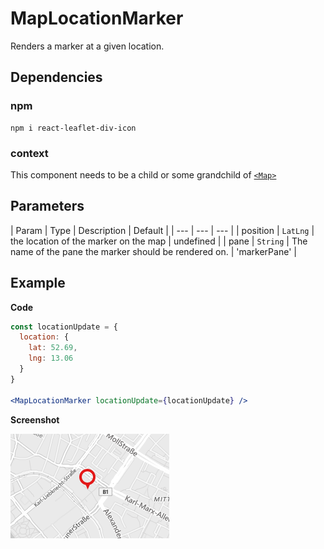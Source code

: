 # MapLocationMarker

Renders a marker at a given location.
## Dependencies

### npm

```
npm i react-leaflet-div-icon
```

### context

This component needs to be a child or some grandchild of [`<Map>`](https://react-leaflet.js.org/docs/en/components.html#map)

## Parameters

| Param | Type | Description | Default |
| --- | --- | --- |
| position | `LatLng` | the location of the marker on the map | undefined |
| pane | `String` | The name of the pane the marker should be rendered on. | 'markerPane' |

## Example

**Code**

```jsx
const locationUpdate = {
  location: {
    lat: 52.69,
    lng: 13.06
  }
}

<MapLocationMarker locationUpdate={locationUpdate} />
```

**Screenshot**

![](./example.png)